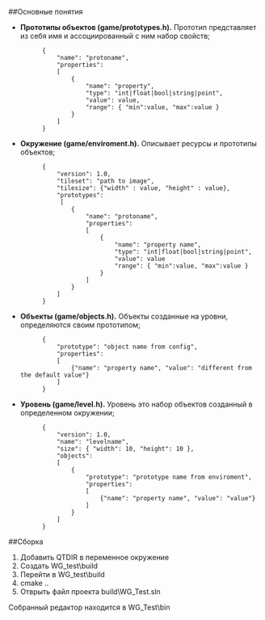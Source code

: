 ##Основные понятия

* **Прототипы объектов (game/prototypes.h).** Прототип представляет из себя имя и ассоциированный с ним набор свойств;

            {
                "name": "protoname",
                "properties":
                [
                    {
                        "name": "property",
                        "type": "int|float|bool|string|point",
                        "value": value,
                        "range": { "min":value, "max":value }
                    }
                ]
            }
            
* **Окружение (game/enviroment.h).** Описывает ресурсы и прототипы объектов;

            {
                "version": 1.0,
                "tileset": "path to image",
                "tilesize": {"width" : value, "height" : value},
                "prototypes":
                 [
                    {
                        "name": "protoname",
                        "properties":
                        [
                            {
                                "name": "property name",
                                "type": "int|float|bool|string|point",
                                "value": value
                                "range": { "min":value, "max":value }
                            }
                        ]
                    }
                ]
            }
            

* **Объекты (game/objects.h).** Объекты созданные на уровни, определяются своим прототипом;

            {
                "prototype": "object name from config",
                "properties":
                [
                    {"name": "property name", "value": "different from the default value"}
                ]
            }
            
* **Уровень (game/level.h).** Уровень это набор объектов созданный в определенном окружении;

            {
                "version": 1.0,
                "name": "levelname",
                "size": { "width": 10, "height": 10 },
                "objects":
                [
                    {
                        "prototype": "prototype name from enviroment",
                        "properties":
                        [
                            {"name": "property name", "value": "value"}
                        ]
                    }
                ]
            }


##Сборка

1. Добавить QTDIR в переменное окружение
2. Создать WG_test\build
3. Перейти в WG_test\build
4. cmake ..
5. Отврыть файл проекта build\WG_Test.sln

Собранный редактор находится в WG_Test\bin